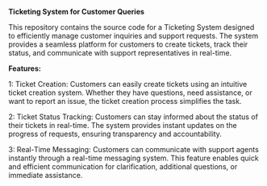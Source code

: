 **Ticketing System for Customer Queries**

This repository contains the source code for a Ticketing System designed to efficiently manage customer inquiries and support requests. The system provides a seamless platform for customers to create tickets, track their status, and communicate with support representatives in real-time.

**Features:**

1: Ticket Creation: Customers can easily create tickets using an intuitive ticket creation system. Whether they have questions, need assistance, or want to report an issue, the ticket creation process simplifies the task.

2: Ticket Status Tracking: Customers can stay informed about the status of their tickets in real-time. The system provides instant updates on the progress of requests, ensuring transparency and accountability.

3: Real-Time Messaging: Customers can communicate with support agents instantly through a real-time messaging system. This feature enables quick and efficient communication for clarification, additional questions, or immediate assistance.
